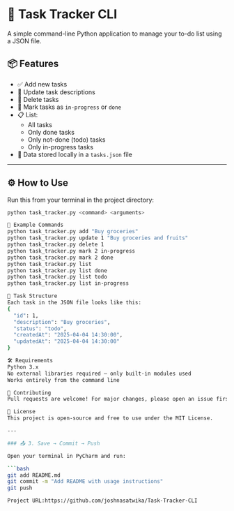 # 📝 Task Tracker CLI

A simple command-line Python application to manage your to-do list using a JSON file.

## 📦 Features

- ✅ Add new tasks
- 🔄 Update task descriptions
- 🚫 Delete tasks
- 🚧 Mark tasks as `in-progress` or `done`
- 📋 List:
  - All tasks
  - Only done tasks
  - Only not-done (todo) tasks
  - Only in-progress tasks
- 📂 Data stored locally in a `tasks.json` file

---

## ⚙️ How to Use

Run this from your terminal in the project directory:

```bash
python task_tracker.py <command> <arguments>

📌 Example Commands
python task_tracker.py add "Buy groceries"
python task_tracker.py update 1 "Buy groceries and fruits"
python task_tracker.py delete 1
python task_tracker.py mark 2 in-progress
python task_tracker.py mark 2 done
python task_tracker.py list
python task_tracker.py list done
python task_tracker.py list todo
python task_tracker.py list in-progress

🧱 Task Structure
Each task in the JSON file looks like this:
{
  "id": 1,
  "description": "Buy groceries",
  "status": "todo",
  "createdAt": "2025-04-04 14:30:00",
  "updatedAt": "2025-04-04 14:30:00"
}

🛠 Requirements
Python 3.x
No external libraries required — only built-in modules used
Works entirely from the command line

🤝 Contributing
Pull requests are welcome! For major changes, please open an issue first.

📄 License
This project is open-source and free to use under the MIT License.

---

### 📤 3. Save → Commit → Push

Open your terminal in PyCharm and run:

```bash
git add README.md
git commit -m "Add README with usage instructions"
git push

Project URL:https://github.com/joshnasatwika/Task-Tracker-CLI










